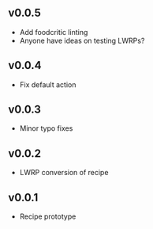## v0.0.5

  - Add foodcritic linting
  - Anyone have ideas on testing LWRPs?

## v0.0.4

  - Fix default action

## v0.0.3

  - Minor typo fixes

## v0.0.2

  - LWRP conversion of recipe

## v0.0.1

  - Recipe prototype
